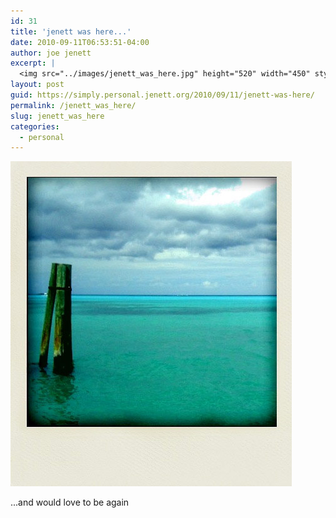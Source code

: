 ```yaml
---
id: 31
title: 'jenett was here...'
date: 2010-09-11T06:53:51-04:00
author: joe jenett
excerpt: |
  <img src="../images/jenett_was_here.jpg" height="520" width="450" style="border:none;" alt="jenett was here" /><p class="smaller">...and would love to be again
layout: post
guid: https://simply.personal.jenett.org/2010/09/11/jenett-was-here/
permalink: /jenett_was_here/
slug: jenett_was_here
categories:
  - personal
---
```

<img loading="lazy" src="../images/jenett_was_here.jpg" height="520" width="450" style="border:none;" alt="jenett was here" />

<p class="smaller">
  ...and would love to be again
</p>